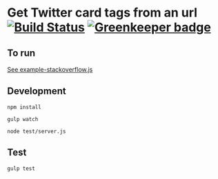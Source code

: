 # Get Twitter card tags from an url [![Build Status](https://travis-ci.org/purple-circle/node-twitter-tag-scraper.svg)](https://travis-ci.org/purple-circle/node-twitter-tag-scraper) [![Greenkeeper badge](https://badges.greenkeeper.io/purple-circle/node-twitter-tag-scraper.svg)](https://greenkeeper.io/)


## To run

[See example-stackoverflow.js](example-stackoverflow.js)



## Development

`npm install`

`gulp watch`

`node test/server.js`


## Test
`gulp test`
